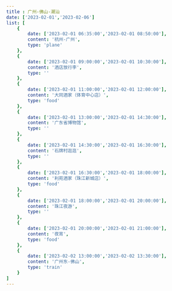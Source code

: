 ```yaml
---
title : 广州-佛山-潮汕
date: ['2023-02-01','2023-02-06']
list: [
    {
        date: ['2023-02-01 06:35:00','2023-02-01 08:50:00'],
        content: '杭州-广州',
        type: 'plane'
    },
    {
        date: ['2023-02-01 09:00:00','2023-02-01 10:30:00'],
        content: '酒店放行李',
        type: ''
    },
    {
        date: ['2023-02-01 11:00:00','2023-02-01 12:00:00'],
        content: '大同酒家（体育中心店）',
        type: 'food'
    },
    {
        date: ['2023-02-01 13:00:00','2023-02-01 14:30:00'],
        content: '广东省博物馆',
        type: ''
    },
    {
        date: ['2023-02-01 14:30:00','2023-02-01 16:30:00'],
        content: '石牌村逛逛',
        type: ''
    },
    {
        date: ['2023-02-01 16:30:00','2023-02-01 18:00:00'],
        content: '利苑酒家（珠江新城店）',
        type: 'food'
    },
    {
        date: ['2023-02-01 18:00:00','2023-02-01 20:00:00'],
        content: '珠江夜游',
        type: ''
    },
    {
        date: ['2023-02-01 20:00:00','2023-02-01 21:00:00'],
        content: '夜宵',
        type: 'food'
    },
    {
        date: ['2023-02-02 13:00:00','2023-02-02 13:30:00'],
        content: '广州东-佛山',
        type: 'train'
    }
]
---
```


<travel-plan-PlanTable/>